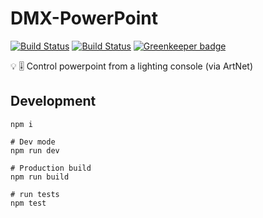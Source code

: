 # DMX-PowerPoint
[![Build Status](https://github.com/k-yle/dmx-powerpoint/workflows/Electron%20Build/badge.svg)](https://github.com/k-yle/dmx-powerpoint/actions)
[![Build Status](https://github.com/k-yle/dmx-powerpoint/workflows/Lint/badge.svg)](https://github.com/k-yle/dmx-powerpoint/actions) [![Greenkeeper badge](https://badges.greenkeeper.io/k-yle/dmx-powerpoint.svg)](https://greenkeeper.io/)

💡 🎚️ Control powerpoint from a lighting console (via ArtNet)


## Development 
```shell
npm i

# Dev mode
npm run dev

# Production build
npm run build

# run tests
npm test
```
